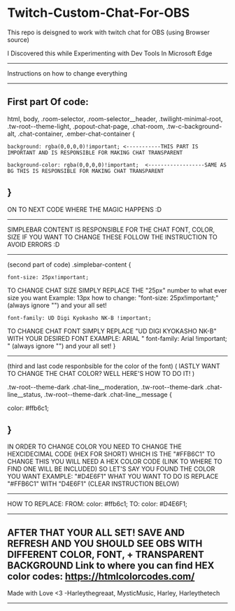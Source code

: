 # Twitch-Custom-Chat-For-OBS
This repo is deisgned to work with twitch chat for OBS (using Browser source)

I Discovered this while Experimenting with Dev Tools In Microsoft Edge 

--------------------------------------------------------------------------
Instructions on how to change everything 

--------------------------------------------------------------------------
First part Of code:
--------------------------------------------------------------------------
html, body,
.room-selector, .room-selector__header,
.twilight-minimal-root, .tw-root--theme-light,
.popout-chat-page, .chat-room, .tw-c-background-alt,
.chat-container, .ember-chat-container {
    
    background: rgba(0,0,0,0)!important; <-----------THIS PART IS IMPORTANT AND IS RESPONSIBLE FOR MAKING CHAT TRANSPARENT
    
    background-color: rgba(0,0,0,0)!important;  <------------------SAME AS BG THIS IS RESPONSIBLE FOR MAKING CHAT TRANSPARENT
}
--------------------------------------------------------------------------
ON TO NEXT CODE WHERE THE MAGIC HAPPENS :D

--------------------------------------------------------------------------
SIMPLEBAR CONTENT IS RESPONSIBLE FOR THE CHAT FONT, COLOR, SIZE IF YOU WANT TO CHANGE THESE FOLLOW THE INSTRUCTION TO AVOID ERRORS :D

--------------------------------------------------------------------------
(second part of code)
.simplebar-content {
    
    font-size: 25px!important;  

TO CHANGE CHAT SIZE SIMPLY REPLACE THE "25px" number to what ever size you want Example: 13px
how to change: "font-size: 25px!important;" (always ignore "") and your all set! 
    
    font-family: UD Digi Kyokasho NK-B !important; 

TO CHANGE CHAT FONT SIMPLY REPLACE "UD DIGI KYOKASHO NK-B" WITH YOUR DESIRED FONT
EXAMPLE: ARIAL " font-family: Arial !important; " (always ignore "") and your all set! 
}

--------------------------------------------------------------------------
(third and last code responbsible for the color of the font) ( lASTLY WANT TO CHANGE THE CHAT COLOR? WELL HERE'S HOW TO DO IT! )

.tw-root--theme-dark .chat-line__moderation, .tw-root--theme-dark .chat-line__status, .tw-root--theme-dark .chat-line__message {

 color: #ffb6c1; 

}
--------------------------------------------------------------------------
IN ORDER TO CHANGE COLOR YOU NEED TO CHANGE THE HEXCIDECIMAL CODE (HEX FOR SHORT) WHICH IS THE "#FFB6C1" TO CHANGE THIS
 YOU WILL NEED A HEX COLOR CODE (LINK TO WHERE TO FIND ONE WILL BE INCLUDED) SO LET'S SAY YOU FOUND THE COLOR YOU WANT EXAMPLE:  "#D4E6F1"
WHAT YOU WANT TO DO IS REPLACE "#FFB6C1" WITH "D4E6F1" (CLEAR INSTRUCTION BELOW)

-------------------------------------------------------------------------- 
HOW TO REPLACE: 
                FROM: color: #ffb6c1;
                TO: color: #D4E6F1; 

--------------------------------------------------------------------------
AFTER THAT YOUR ALL SET! SAVE AND REFRESH AND YOU SHOULD 
SEE OBS WITH DIFFERENT COLOR, FONT, + TRANSPARENT BACKGROUND
Link to where you can find HEX color codes: https://htmlcolorcodes.com/
--------------------------------------------------------------------------
Made with Love <3
-Harleythegreaat, MysticMusic, Harley, Harleythetech 

--------------------------------------------------------------------------
